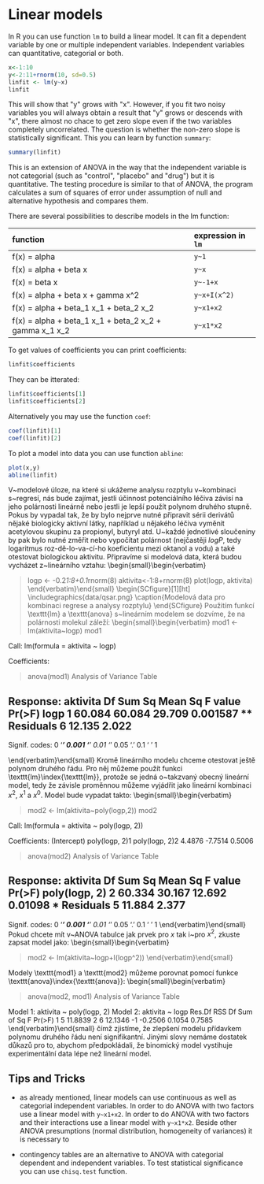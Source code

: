 # Linear models

In R you can use function `lm` to build a linear model. It can fit a dependent variable by one
or multiple independent variables. Independent variables can quantitative, categorial or both.
```R
x<-1:10
y<-2:11+rnorm(10, sd=0.5)
linfit <- lm(y~x)
linfit
```
This will show that "y" grows with "x". However, if you fit two noisy variables you will always
obtain a result that "y" grows or descends with "x", there almost no chace to get zero slope
even if the two variables completely uncorrelated. The question is whether the non-zero slope
is statistically significant. This you can learn by function `summary`:
```R
summary(linfit)
```
This is an extension of ANOVA in the way that the independent variable is not categorial (such
as "control", "placebo" and "drug") but it is quantitative. The testing procedure is similar
to that of ANOVA, the program calculates a sum of squares of error under assumption of null and
alternative hypothesis and compares them.

There are several possibilities to describe models in the lm function:

|                                          function       |  expression in `lm`   |
|:--------------------------------------------------------|:----------------------|
| f(x) = alpha                                            |  `y~1`                |
| f(x) = alpha + beta x                                   |  `y~x`                |
| f(x) = beta x                                           |  `y~-1+x`             |
| f(x) = alpha + beta x + gamma x^2                       |  `y~x+I(x^2)`         |
| f(x) = alpha + beta_1 x_1 + beta_2 x_2                  |  `y~x1+x2`            |
| f(x) = alpha + beta_1 x_1 + beta_2 x_2 + gamma x_1 x_2  |  `y~x1*x2`            |

To get values of coefficients you can print coefficients:
```R
linfit$coefficients
```
They can be itterated:
```R
linfit$coefficients[1]
linfit$coefficients[2]
```

Alternatively you may use the function `coef`:
```R
coef(linfit)[1]
coef(linfit)[2]
```

To plot a model into data you can use function `abline`:
```R
plot(x,y)
abline(linfit)
```


V~modelové úloze, na které si ukážeme analysu rozptylu v~kombinaci s~regresí, nás bude zajímat, jestli
účinnost potenciálního léčiva závisí na jeho polárnosti lineárně nebo jestli je lepší použít polynom
druhého stupně. Pokus by vypadal tak, že by bylo nejprve nutné připravit sérii derivátů nějaké biologicky
aktivní látky, například u nějakého léčiva vyměnit acetylovou skupinu za propionyl, butyryl atd.
U~každé jednotlivé sloučeniny by pak bylo nutné změřit nebo vypočítat polárnost (nejčastěji $logP$,
tedy logaritmus roz\-dě\-lo\-va\-cí\-ho koeficientu mezi oktanol a vodu) a také otestovat biologickou aktivitu.
Připravíme si modelová data, která budou vycházet z~lineárního vztahu:
\begin{small}\begin{verbatim}
> logp <- -0.2*1:8+0.1*rnorm(8)
> aktivita<-1:8+rnorm(8)
> plot(logp, aktivita)
\end{verbatim}\end{small}
\begin{SCfigure}[1][ht]
\includegraphics{data/qsar.png}
\caption{Modelová data pro kombinaci regrese a analysy rozptylu}
\end{SCfigure}
Použitím funkcí \texttt{lm} a \texttt{anova} s~lineárním modelem se dozvíme, že na polárnosti molekul záleží:
\begin{small}\begin{verbatim}
> mod1 <- lm(aktivita~logp)
> mod1

Call:
lm(formula = aktivita ~ logp)

Coefficients:
> anova(mod1)
Analysis of Variance Table

Response: aktivita
          Df Sum Sq Mean Sq F value   Pr(>F)
logp       1 60.084  60.084  29.709 0.001587 **
Residuals  6 12.135   2.022
---
Signif. codes:  0 ‘***’ 0.001 ‘**’ 0.01 ‘*’ 0.05 ‘.’ 0.1 ‘ ’ 1

\end{verbatim}\end{small}
Kromě lineárního modelu chceme otestovat ještě polynom druhého řádu. Pro něj můžeme použít
funkci \texttt{lm}\index{\texttt{lm}}, protože se jedná o~takzvaný obecný lineární model, tedy že závisle
proměnnou můžeme vyjádřit jako lineární kombinaci $x^2$, $x^1$ a $x^0$. Model bude vypadat takto:
\begin{small}\begin{verbatim}
> mod2 <- lm(aktivita~poly(logp,2))
> mod2

Call:
lm(formula = aktivita ~ poly(logp, 2))

Coefficients:
   (Intercept)  poly(logp, 2)1  poly(logp, 2)2
        4.4876         -7.7514          0.5006

> anova(mod2)
Analysis of Variance Table

Response: aktivita
              Df Sum Sq Mean Sq F value  Pr(>F)
poly(logp, 2)  2 60.334  30.167  12.692 0.01098 *
Residuals      5 11.884   2.377
---
Signif. codes:  0 ‘***’ 0.001 ‘**’ 0.01 ‘*’ 0.05 ‘.’ 0.1 ‘ ’ 1
\end{verbatim}\end{small}
Pokud chcete mít v~ANOVA tabulce jak prvek pro $x$ tak i~pro $x^2$, zkuste zapsat model jako:
\begin{small}\begin{verbatim}

> mod2 <- lm(aktivita~logp+I(logp^2))
\end{verbatim}\end{small}

Modely \texttt{mod1} a \texttt{mod2} můžeme porovnat pomocí funkce \texttt{anova}\index{\texttt{anova}}:
\begin{small}\begin{verbatim}
> anova(mod2, mod1)
Analysis of Variance Table

Model 1: aktivita ~ poly(logp, 2)
Model 2: aktivita ~ logp
  Res.Df     RSS Df Sum of Sq      F Pr(>F)
1      5 11.8839
2      6 12.1346 -1   -0.2506 0.1054 0.7585
\end{verbatim}\end{small}
čímž zjistíme, že zlepšení modelu přídavkem polynomu druhého řádu není signifikantní.
Jinými slovy nemáme dostatek důkazů pro to, abychom předpokládali, že binomický model
vystihuje experimentální data lépe než lineární model.

## Tips and Tricks

* as already mentioned, linear models can use continuous as well as categorial independent variables.
In order to do ANOVA with two factors use a linear model with `y~x1+x2`. In order to do ANOVA with
two factors and their interactions use a linear model with `y~x1*x2`. Beside other ANOVA presumptions
(normal distribution, homogeneity of variances) it is necessary to 

* contingency tables are an alternative to ANOVA with categorial dependent and independent variables.
To test statistical significance you can use `chisq.test` function.

